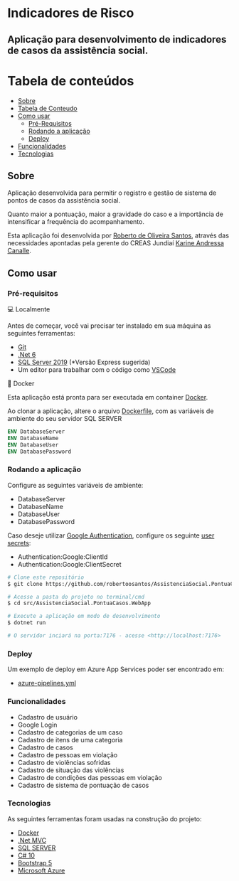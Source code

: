 # Indicadores de Risco

## Aplicação para desenvolvimento de indicadores de casos da assistência social.


Tabela de conteúdos
=================
<!--ts-->
   * [Sobre](#Sobre)
   * [Tabela de Conteudo](#tabela-de-conteudo)
   * [Como usar](#como-usar)
      * [Pré-Requisitos](#pré-requisitos)
      * [Rodando a aplicação](#rodando-a-aplicação)
      * [Deploy](#deploy)
   * [Funcionalidades](#funcionalidades)
   * [Tecnologias](#tecnologias)
<!--te-->

## Sobre

Aplicação desenvolvida para permitir o registro e gestão de sistema de pontos de casos da assistência social.

Quanto maior a pontuação, maior a gravidade do caso e a importância de intensificar a frequência do acompanhamento.

Esta aplicação foi desenvolvida por [Roberto de Oliveira Santos](https://github.com/robertoosantos), através das necessidades apontadas pela gerente do CREAS Jundiaí [Karine Andressa Canalle](https://m.facebook.com/karine.canalle).

## Como usar

### Pré-requisitos

💻 Localmente

Antes de começar, você vai precisar ter instalado em sua máquina as seguintes ferramentas:

* [Git](https://git-scm.com)
* [.Net 6](https://learn.microsoft.com/pt-br/dotnet/)
* [SQL Server 2019](https://www.microsoft.com/pt-br/sql-server/sql-server-downloads) (*Versão Express sugerida)
* Um editor para trabalhar com o código como [VSCode](https://code.visualstudio.com/)

🐳 Docker

Esta aplicação está pronta para ser executada em container [Docker](https://www.docker.com/).

Ao clonar a aplicação, altere o arquivo [Dockerfile](.devcontainer/Dockerfile), com as variáveis de ambiente do seu servidor SQL SERVER

```Dockerfile
ENV DatabaseServer
ENV DatabaseName
ENV DatabaseUser
ENV DatabasePassword
```

### Rodando a aplicação

Configure as seguintes variáveis de ambiente:

- DatabaseServer
- DatabaseName
- DatabaseUser
- DatabasePassword

Caso deseje utilizar [Google Authentication](https://developers.google.com/identity/oauth2/web/guides/overview), configure os seguinte [user secrets](https://learn.microsoft.com/en-us/aspnet/core/security/app-secrets?view=aspnetcore-6.0&tabs=linux#enable-secret-storage):

- Authentication:Google:ClientId
- Authentication:Google:ClientSecret

```bash
# Clone este repositório
$ git clone https://github.com/robertoosantos/AssistenciaSocial.PontuaCasos

# Acesse a pasta do projeto no terminal/cmd
$ cd src/AssistenciaSocial.PontuaCasos.WebApp

# Execute a aplicação em modo de desenvolvimento
$ dotnet run

# O servidor inciará na porta:7176 - acesse <http://localhost:7176>
```

### Deploy

Um exemplo de deploy em Azure App Services poder ser encontrado em:
- [azure-pipelines.yml](azure-pipelines.yml)

### Funcionalidades

- Cadastro de usuário
- Google Login
- Cadastro de categorias de um caso
- Cadastro de itens de uma categoria
- Cadastro de casos
- Cadastro de pessoas em violação
- Cadastro de violências sofridas
- Cadastro de situação das violências
- Cadastro de condições das pessoas em violação
- Cadastro de sistema de pontuação de casos

### Tecnologias

As seguintes ferramentas foram usadas na construção do projeto:

- [Docker](https://www.docker.com/)
- [.Net MVC](https://learn.microsoft.com/pt-br/aspnet/core/mvc/overview?view=aspnetcore-6.0)
- [SQL SERVER](https://learn.microsoft.com/pt-br/sql/sql-server/?view=sql-server-ver16)
- [C# 10](https://learn.microsoft.com/pt-br/dotnet/csharp/whats-new/csharp-10)
- [Bootstrap 5](https://getbootstrap.com/docs/5.0/getting-started/introduction/)
- [Microsoft Azure](https://azure.microsoft.com/pt-br/)
